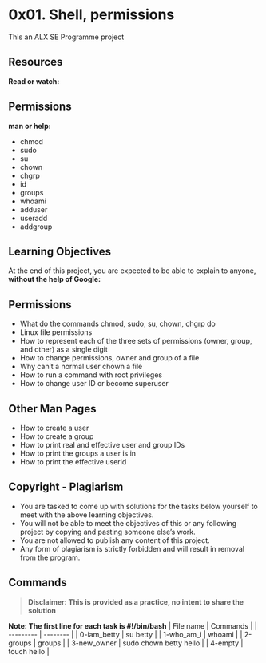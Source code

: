 # 0x01. Shell, permissions

This an ALX SE Programme project

## Resources
**Read or watch:**

## Permissions
**man or help:**

- chmod
- sudo
- su
- chown
- chgrp
- id
- groups
- whoami
- adduser
- useradd
- addgroup
## Learning Objectives
At the end of this project, you are expected to be able to explain to anyone, **without the help of Google:**

## Permissions
- What do the commands chmod, sudo, su, chown, chgrp do
- Linux file permissions
- How to represent each of the three sets of permissions (owner, group, and other) as a single digit
- How to change permissions, owner and group of a file
- Why can’t a normal user chown a file
- How to run a command with root privileges
- How to change user ID or become superuser
## Other Man Pages
- How to create a user
- How to create a group
- How to print real and effective user and group IDs
- How to print the groups a user is in
- How to print the effective userid
## Copyright - Plagiarism
- You are tasked to come up with solutions for the tasks below yourself to meet with the above learning objectives.
- You will not be able to meet the objectives of this or any following project by copying and pasting someone else’s work.
- You are not allowed to publish any content of this project.
- Any form of plagiarism is strictly forbidden and will result in removal from the program.

## Commands
>**Disclaimer: This is provided as a practice, no intent to share the solution**

**Note: The first line for each task is #!/bin/bash**
| File name | Commands |
| --------- | -------- |
| 0-iam_betty | su betty |
| 1-who_am_i | whoami |
| 2-groups | groups |
| 3-new_owner | sudo chown betty hello |
| 4-empty | touch hello |